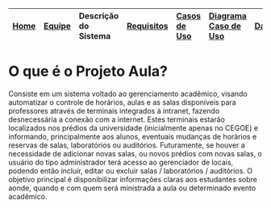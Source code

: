 |<a href='http://code.google.com/p/aula/'>Home</a>|<a href='http://code.google.com/p/aula/wiki/Equipe_do_Sistema'>Equipe</a> | **Descrição do Sistema** |<a href='http://code.google.com/p/aula/wiki/Especificacao_de_Requisitos'>Requisitos</a>|<a href='http://code.google.com/p/aula/wiki/Casos_de_Uso'>Casos de Uso</a>|<a href='http://code.google.com/p/aula/wiki/Diagrama_UC'>Diagrama Caso de Uso</a>|<a href='http://code.google.com/p/aula/wiki/Database'>Database</a>|
|:------------------------------------------------|:-------------------------------------------------------------------------|:-------------------------|:--------------------------------------------------------------------------------------|:-------------------------------------------------------------------------|:--------------------------------------------------------------------------------|:-----------------------------------------------------------------|

# O que é o Projeto Aula? #

Consiste em um sistema voltado ao gerenciamento acadêmico, visando automatizar o controle de horários, aulas e as salas disponíveis para professores através de terminais integrados à intranet, fazendo desnecessária a conexão com a internet. Estes terminais estarão localizados nos prédios da universidade (inicialmente apenas no CEGOE) e informando, principalmente aos alunos, eventuais mudanças de horários e reservas de salas, laboratórios ou auditórios. Futuramente, se houver a necessidade de adicionar novas salas, ou novos prédios com novas salas, o usuário do tipo administrador terá acesso ao gerenciador de locais, podendo então incluir, editar ou excluir salas / laboratórios / auditórios. O objetivo principal é disponibilizar informações claras aos estudantes sobre aonde, quando e com quem será ministrada a aula ou determinado evento acadêmico.